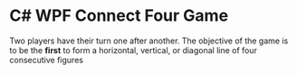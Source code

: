 <h1>C# WPF Connect Four Game</h1>
Two players have their turn one after another.
The objective of the game is to be the <strong>first</strong> to form a horizontal, vertical, or diagonal line of four consecutive figures
